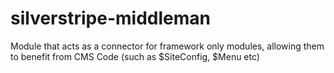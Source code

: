 silverstripe-middleman
======================

Module that acts as a connector for framework only modules, allowing them to benefit from CMS Code (such as $SiteConfig, $Menu etc)
